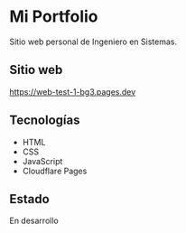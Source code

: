 # Mi Portfolio

Sitio web personal de Ingeniero en Sistemas.

## Sitio web
https://web-test-1-bg3.pages.dev

## Tecnologías
- HTML
- CSS  
- JavaScript
- Cloudflare Pages

## Estado
En desarrollo
